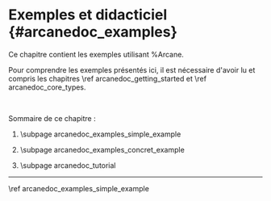 # Exemples et didacticiel {#arcanedoc_examples}

Ce chapitre contient les exemples utilisant %Arcane.

Pour comprendre les exemples présentés ici, il est nécessaire 
d'avoir lu et compris les chapitres \ref arcanedoc_getting_started et
\ref arcanedoc_core_types.

<br>

Sommaire de ce chapitre :

1. \subpage arcanedoc_examples_simple_example

2. \subpage arcanedoc_examples_concret_example

3. \subpage arcanedoc_tutorial

____

<div class="section_buttons">
<span class="next_section_button">
\ref arcanedoc_examples_simple_example
</span>
</div>